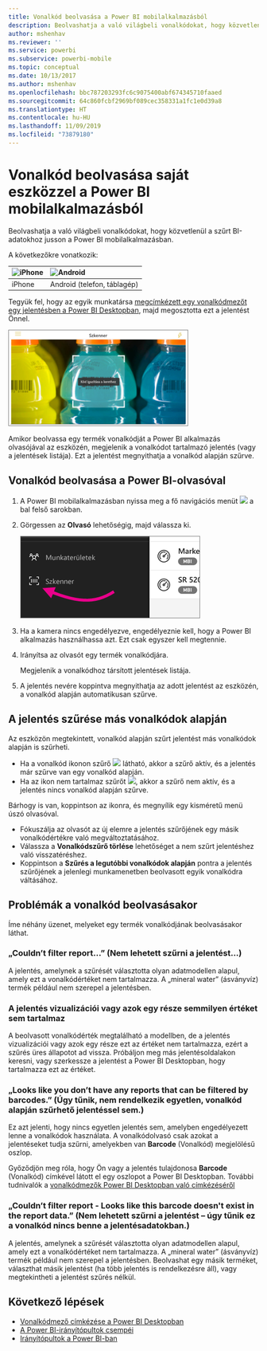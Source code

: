 ```yaml
---
title: Vonalkód beolvasása a Power BI mobilalkalmazásból
description: Beolvashatja a való világbeli vonalkódokat, hogy közvetlenül a szűrt BI-adatokhoz jusson a Power BI mobilalkalmazásban.
author: mshenhav
ms.reviewer: ''
ms.service: powerbi
ms.subservice: powerbi-mobile
ms.topic: conceptual
ms.date: 10/13/2017
ms.author: mshenhav
ms.openlocfilehash: bbc787203293fc6c9075400abf674345710faaed
ms.sourcegitcommit: 64c860fcbf2969bf089cec358331a1fc1e0d39a8
ms.translationtype: HT
ms.contentlocale: hu-HU
ms.lasthandoff: 11/09/2019
ms.locfileid: "73879180"
---
```

# <a name="scan-a-barcode-with-your-device-from-the-power-bi-mobile-app"></a>Vonalkód beolvasása saját eszközzel a Power BI mobilalkalmazásból
Beolvashatja a való világbeli vonalkódokat, hogy közvetlenül a szűrt BI-adatokhoz jusson a Power BI mobilalkalmazásban.


A következőkre vonatkozik:

| ![iPhone](./media/mobile-apps-quickstart-view-dashboard-report/iphone-logo-30-px.png) | ![Android](./media/mobile-apps-quickstart-view-dashboard-report/android-logo-30-px.png) | 
|:--- |:--- |
| iPhone | Android (telefon, táblagép) | 

Tegyük fel, hogy az egyik munkatársa [megcímkézett egy vonalkódmezőt egy jelentésben a Power BI Desktopban](../../desktop-mobile-barcodes.md), majd megosztotta ezt a jelentést Önnel. 

![](media/mobile-apps-scan-barcode-iphone/power-bi-barcode-scanner.png)

Amikor beolvassa egy termék vonalkódját a Power BI alkalmazás olvasójával az eszközén, megjelenik a vonalkódot tartalmazó jelentés (vagy a jelentések listája). Ezt a jelentést megnyithatja a vonalkód alapján szűrve.

## <a name="scan-a-barcode-with-the-power-bi-scanner"></a>Vonalkód beolvasása a Power BI-olvasóval
1. A Power BI mobilalkalmazásban nyissa meg a fő navigációs menüt ![](media/mobile-apps-scan-barcode-iphone/pbi_iph_navmenu.png) a bal felső sarokban. 
2. Görgessen az **Olvasó** lehetőségig, majd válassza ki. 
   
    ![](media/mobile-apps-scan-barcode-iphone/power-bi-scanner.png)
3. Ha a kamera nincs engedélyezve, engedélyeznie kell, hogy a Power BI alkalmazás használhassa azt. Ezt csak egyszer kell megtennie. 
4. Irányítsa az olvasót egy termék vonalkódjára. 
   
    Megjelenik a vonalkódhoz társított jelentések listája.
5. A jelentés nevére koppintva megnyithatja az adott jelentést az eszközén, a vonalkód alapján automatikusan szűrve.

## <a name="filter-by-other-barcodes-while-in-a-report"></a>A jelentés szűrése más vonalkódok alapján
Az eszközön megtekintett, vonalkód alapján szűrt jelentést más vonalkódok alapján is szűrheti.

* Ha a vonalkód ikonon szűrő ![](media/mobile-apps-scan-barcode-iphone/power-bi-barcode-filtered-icon-black.png) látható, akkor a szűrő aktív, és a jelentés már szűrve van egy vonalkód alapján. 
* Ha az ikon nem tartalmaz szűrőt ![](media/mobile-apps-scan-barcode-iphone/power-bi-barcode-unfiltered-icon.png), akkor a szűrő nem aktív, és a jelentés nincs vonalkód alapján szűrve. 

Bárhogy is van, koppintson az ikonra, és megnyílik egy kisméretű menü úszó olvasóval.

* Fókuszálja az olvasót az új elemre a jelentés szűrőjének egy másik vonalkódértékre való megváltoztatásához. 
* Válassza a **Vonalkódszűrő törlése** lehetőséget a nem szűrt jelentéshez való visszatéréshez.
* Koppintson a **Szűrés a legutóbbi vonalkódok alapján** pontra a jelentés szűrőjének a jelenlegi munkamenetben beolvasott egyik vonalkódra váltásához.

## <a name="issues-with-scanning-a-barcode"></a>Problémák a vonalkód beolvasásakor
Íme néhány üzenet, melyeket egy termék vonalkódjának beolvasásakor láthat.

### <a name="couldnt-filter-report"></a>„Couldn’t filter report...” (Nem lehetett szűrni a jelentést...)
A jelentés, amelynek a szűrését választotta olyan adatmodellen alapul, amely ezt a vonalkódértéket nem tartalmazza. A „mineral water” (ásványvíz) termék például nem szerepel a jelentésben.  

### <a name="allsome-of-the-visuals-in-the-report-dont-contain-any-value"></a>A jelentés vizualizációi vagy azok egy része semmilyen értéket sem tartalmaz
A beolvasott vonalkódérték megtalálható a modellben, de a jelentés vizualizációi vagy azok egy része ezt az értéket nem tartalmazza, ezért a szűrés üres állapotot ad vissza. Próbáljon meg más jelentésoldalakon keresni, vagy szerkessze a jelentést a Power BI Desktopban, hogy tartalmazza ezt az értéket. 

### <a name="looks-like-you-dont-have-any-reports-that-can-be-filtered-by-barcodes"></a>„Looks like you don’t have any reports that can be filtered by barcodes.” (Úgy tűnik, nem rendelkezik egyetlen, vonalkód alapján szűrhető jelentéssel sem.)
Ez azt jelenti, hogy nincs egyetlen jelentés sem, amelyben engedélyezett lenne a vonalkódok használata. A vonalkódolvasó csak azokat a jelentéseket tudja szűrni, amelyekben van **Barcode** (Vonalkód) megjelölésű oszlop.  

Győződjön meg róla, hogy Ön vagy a jelentés tulajdonosa **Barcode** (Vonalkód) címkével látott el egy oszlopot a Power BI Desktopban. További tudnivalók a [vonalkódmezők Power BI Desktopban való címkézéséről](../../desktop-mobile-barcodes.md)

### <a name="couldnt-filter-report---looks-like-this-barcode-doesnt-exist-in-the-report-data"></a>„Couldn’t filter report - Looks like this barcode doesn't exist in the report data.” (Nem lehetett szűrni a jelentést – úgy tűnik ez a vonalkód nincs benne a jelentésadatokban.)
A jelentés, amelynek a szűrését választotta olyan adatmodellen alapul, amely ezt a vonalkódértéket nem tartalmazza. A „mineral water” (ásványvíz) termék például nem szerepel a jelentésben. Beolvashat egy másik terméket, választhat másik jelentést (ha több jelentés is rendelkezésre áll), vagy megtekintheti a jelentést szűrés nélkül. 

## <a name="next-steps"></a>Következő lépések
* [Vonalkódmező címkézése a Power BI Desktopban](../../desktop-mobile-barcodes.md)
* [A Power BI-irányítópultok csempéi](../end-user-tiles.md)
* [Irányítópultok a Power BI-ban](../end-user-dashboards.md)

